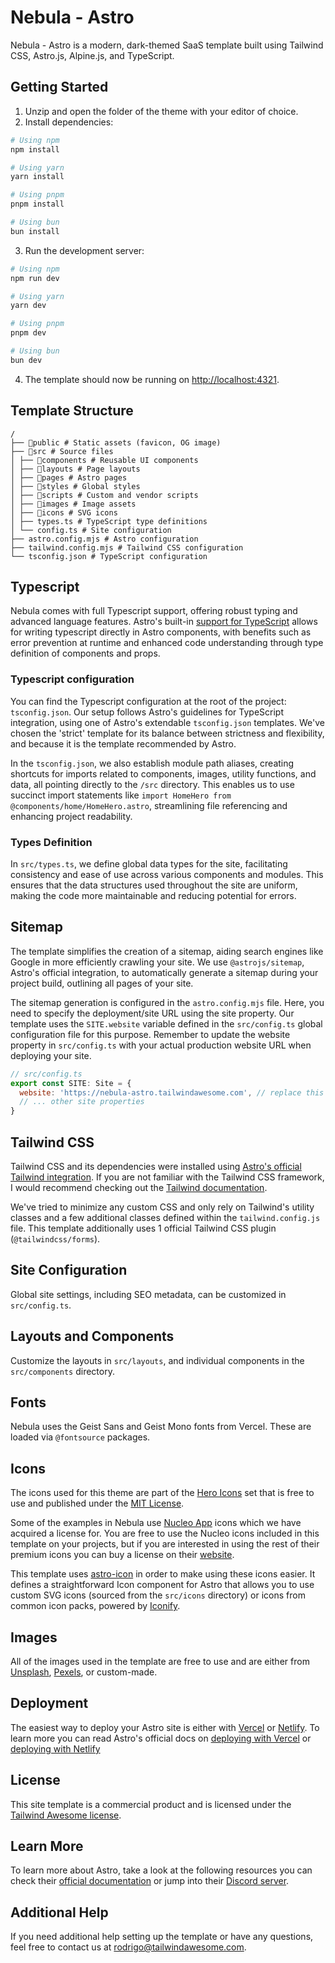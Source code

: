 # Nebula - Astro

Nebula - Astro is a modern, dark-themed SaaS template built using Tailwind CSS, Astro.js, Alpine.js, and TypeScript.

## Getting Started

1. Unzip and open the folder of the theme with your editor of choice.
2. Install dependencies:

```bash
# Using npm
npm install

# Using yarn
yarn install

# Using pnpm
pnpm install

# Using bun
bun install
```

3. Run the development server:

```bash
# Using npm
npm run dev

# Using yarn
yarn dev

# Using pnpm
pnpm dev

# Using bun
bun dev
```

4. The template should now be running on [http://localhost:4321](http://localhost:4321).

## Template Structure

```text
/
├── 📁public # Static assets (favicon, OG image)
├── 📁src # Source files
│ ├── 📁components # Reusable UI components
│ ├── 📁layouts # Page layouts
│ ├── 📁pages # Astro pages
│ ├── 📁styles # Global styles
│ ├── 📁scripts # Custom and vendor scripts
│ ├── 📁images # Image assets
│ ├── 📁icons # SVG icons
│ ├── types.ts # TypeScript type definitions
│ └── config.ts # Site configuration
├── astro.config.mjs # Astro configuration
├── tailwind.config.mjs # Tailwind CSS configuration
└── tsconfig.json # TypeScript configuration
```

## Typescript

Nebula comes with full Typescript support, offering robust typing and advanced language features. Astro's built-in [support for TypeScript](https://docs.astro.build/en/guides/typescript/) allows for writing typescript directly in Astro components, with benefits such as error prevention at runtime and enhanced code understanding through type definition of components and props.

### Typescript configuration

You can find the Typescript configuration at the root of the project: `tsconfig.json`. Our setup follows Astro's guidelines for TypeScript integration, using one of Astro's extendable `tsconfig.json` templates. We've chosen the 'strict' template for its balance between strictness and flexibility, and because it is the template recommended by Astro.

In the `tsconfig.json`, we also establish module path aliases, creating shortcuts for imports related to components, images, utility functions, and data, all pointing directly to the `/src` directory. This enables us to use succinct import statements like `import HomeHero from @components/home/HomeHero.astro`, streamlining file referencing and enhancing project readability.

### Types Definition

In `src/types.ts`, we define global data types for the site, facilitating consistency and ease of use across various components and modules. This ensures that the data structures used throughout the site are uniform, making the code more maintainable and reducing potential for errors.

## Sitemap

The template simplifies the creation of a sitemap, aiding search engines like Google in more efficiently crawling your site. We use `@astrojs/sitemap`, Astro's official integration, to automatically generate a sitemap during your project build, outlining all pages of your site.

The sitemap generation is configured in the `astro.config.mjs` file. Here, you need to specify the deployment/site URL using the site property. Our template uses the `SITE.website` variable defined in the `src/config.ts` global configuration file for this purpose. Remember to update the website property in `src/config.ts` with your actual production website URL when deploying your site.

```javascript
// src/config.ts
export const SITE: Site = {
  website: 'https://nebula-astro.tailwindawesome.com', // replace this with your deployed domain
  // ... other site properties
}
```

## Tailwind CSS

Tailwind CSS and its dependencies were installed using [Astro's official Tailwind integration](https://docs.astro.build/en/guides/integrations-guide/tailwind/). If you are not familiar with the Tailwind CSS framework, I would recommend checking out the [Tailwind documentation](https://tailwindcss.com/docs).

We've tried to minimize any custom CSS and only rely on Tailwind's utility classes and a few additional classes defined within the `tailwind.config.js` file. This template additionally uses 1 official Tailwind CSS plugin (`@tailwindcss/forms`).

## Site Configuration

Global site settings, including SEO metadata, can be customized in `src/config.ts`.

## Layouts and Components

Customize the layouts in `src/layouts`, and individual components in the `src/components` directory.

## Fonts

Nebula uses the Geist Sans and Geist Mono fonts from Vercel. These are loaded via `@fontsource` packages.

## Icons

The icons used for this theme are part of the [Hero Icons](https://heroicons.com/) set that is free to use and published under the [MIT License](https://github.com/tailwindlabs/heroicons/blob/master/LICENSE).

Some of the examples in Nebula use [Nucleo App](https://nucleoapp.com/premium-icons) icons which we have acquired a license for. You are free to use the Nucleo icons included in this template on your projects, but if you are interested in using the rest of their premium icons you can buy a license on their [website](https://nucleoapp.com/).

This template uses [astro-icon](https://github.com/natemoo-re/astro-icon#readme) in order to make using these icons easier. It defines a straightforward Icon component for Astro that allows you to use custom SVG icons (sourced from the `src/icons` directory) or icons from common icon packs, powered by [Iconify](https://iconify.design/).

## Images

All of the images used in the template are free to use and are either from [Unsplash](https://unsplash.com/), [Pexels](https://www.pexels.com/), or custom-made.

## Deployment

The easiest way to deploy your Astro site is either with [Vercel](https://vercel.com/) or [Netlify](https://www.netlify.com/). To learn more you can read Astro's official docs on [deploying with Vercel](https://docs.astro.build/en/guides/deploy/vercel/) or [deploying with Netlify](https://docs.astro.build/en/guides/deploy/netlify/)

## License

This site template is a commercial product and is licensed under the [Tailwind Awesome license](https://www.tailwindawesome.com/license).

## Learn More

To learn more about Astro, take a look at the following resources you can check their [official documentation](https://docs.astro.build) or jump into their [Discord server](https://astro.build/chat).

## Additional Help

If you need additional help setting up the template or have any questions, feel free to contact us at <rodrigo@tailwindawesome.com>.
